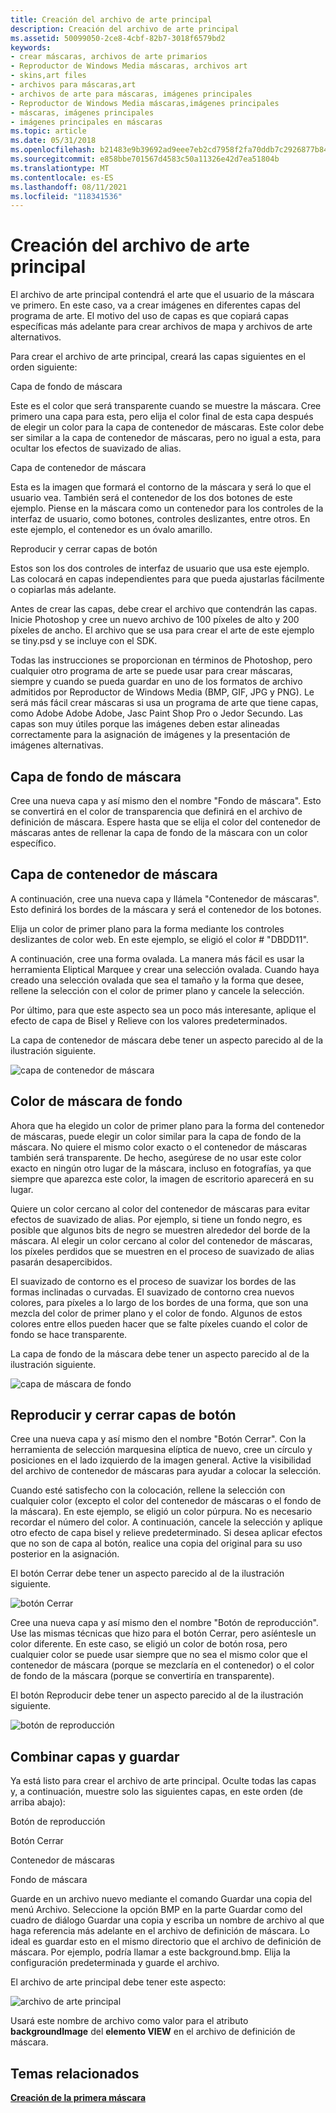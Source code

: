 ```yaml
---
title: Creación del archivo de arte principal
description: Creación del archivo de arte principal
ms.assetid: 50099050-2ce8-4cbf-82b7-3018f6579bd2
keywords:
- crear máscaras, archivos de arte primarios
- Reproductor de Windows Media máscaras, archivos art
- skins,art files
- archivos para máscaras,art
- archivos de arte para máscaras, imágenes principales
- Reproductor de Windows Media máscaras,imágenes principales
- máscaras, imágenes principales
- imágenes principales en máscaras
ms.topic: article
ms.date: 05/31/2018
ms.openlocfilehash: b21483e9b39692ad9eee7eb2cd7958f2fa70ddb7c2926877b84f3f537156bd55
ms.sourcegitcommit: e858bbe701567d4583c50a11326e42d7ea51804b
ms.translationtype: MT
ms.contentlocale: es-ES
ms.lasthandoff: 08/11/2021
ms.locfileid: "118341536"
---
```

# <a name="creating-the-primary-art-file"></a>Creación del archivo de arte principal

El archivo de arte principal contendrá el arte que el usuario de la máscara ve primero. En este caso, va a crear imágenes en diferentes capas del programa de arte. El motivo del uso de capas es que copiará capas específicas más adelante para crear archivos de mapa y archivos de arte alternativos.

Para crear el archivo de arte principal, creará las capas siguientes en el orden siguiente:

Capa de fondo de máscara

Este es el color que será transparente cuando se muestre la máscara. Cree primero una capa para esta, pero elija el color final de esta capa después de elegir un color para la capa de contenedor de máscaras. Este color debe ser similar a la capa de contenedor de máscaras, pero no igual a esta, para ocultar los efectos de suavizado de alias.

Capa de contenedor de máscara

Esta es la imagen que formará el contorno de la máscara y será lo que el usuario vea. También será el contenedor de los dos botones de este ejemplo. Piense en la máscara como un contenedor para los controles de la interfaz de usuario, como botones, controles deslizantes, entre otros. En este ejemplo, el contenedor es un óvalo amarillo.

Reproducir y cerrar capas de botón

Estos son los dos controles de interfaz de usuario que usa este ejemplo. Las colocará en capas independientes para que pueda ajustarlas fácilmente o copiarlas más adelante.

Antes de crear las capas, debe crear el archivo que contendrán las capas. Inicie Photoshop y cree un nuevo archivo de 100 píxeles de alto y 200 píxeles de ancho. El archivo que se usa para crear el arte de este ejemplo se tiny.psd y se incluye con el SDK.

Todas las instrucciones se proporcionan en términos de Photoshop, pero cualquier otro programa de arte se puede usar para crear máscaras, siempre y cuando se pueda guardar en uno de los formatos de archivo admitidos por Reproductor de Windows Media (BMP, GIF, JPG y PNG). Le será más fácil crear máscaras si usa un programa de arte que tiene capas, como Adobe Adobe Adobe, Jasc Paint Shop Pro o Jedor Secundo. Las capas son muy útiles porque las imágenes deben estar alineadas correctamente para la asignación de imágenes y la presentación de imágenes alternativas.

## <a name="skin-background-layer"></a>Capa de fondo de máscara

Cree una nueva capa y así mismo den el nombre "Fondo de máscara". Esto se convertirá en el color de transparencia que definirá en el archivo de definición de máscara. Espere hasta que se elija el color del contenedor de máscaras antes de rellenar la capa de fondo de la máscara con un color específico.

## <a name="skin-container-layer"></a>Capa de contenedor de máscara

A continuación, cree una nueva capa y llámela "Contenedor de máscaras". Esto definirá los bordes de la máscara y será el contenedor de los botones.

Elija un color de primer plano para la forma mediante los controles deslizantes de color web. En este ejemplo, se eligió el color \# "DBDD11".

A continuación, cree una forma ovalada. La manera más fácil es usar la herramienta Eliptical Marquee y crear una selección ovalada. Cuando haya creado una selección ovalada que sea el tamaño y la forma que desee, rellene la selección con el color de primer plano y cancele la selección.

Por último, para que este aspecto sea un poco más interesante, aplique el efecto de capa de Bisel y Relieve con los valores predeterminados.

La capa de contenedor de máscara debe tener un aspecto parecido al de la ilustración siguiente.

![capa de contenedor de máscara](images/g01cont.png)

## <a name="background-skin-color"></a>Color de máscara de fondo

Ahora que ha elegido un color de primer plano para la forma del contenedor de máscaras, puede elegir un color similar para la capa de fondo de la máscara. No quiere el mismo color exacto o el contenedor de máscaras también será transparente. De hecho, asegúrese de no usar este color exacto en ningún otro lugar de la máscara, incluso en fotografías, ya que siempre que aparezca este color, la imagen de escritorio aparecerá en su lugar.

Quiere un color cercano al color del contenedor de máscaras para evitar efectos de suavizado de alias. Por ejemplo, si tiene un fondo negro, es posible que algunos bits de negro se muestren alrededor del borde de la máscara. Al elegir un color cercano al color del contenedor de máscaras, los píxeles perdidos que se muestren en el proceso de suavizado de alias pasarán desapercibidos.

El suavizado de contorno es el proceso de suavizar los bordes de las formas inclinadas o curvadas. El suavizado de contorno crea nuevos colores, para píxeles a lo largo de los bordes de una forma, que son una mezcla del color de primer plano y el color de fondo. Algunos de estos colores entre ellos pueden hacer que se falte píxeles cuando el color de fondo se hace transparente.

La capa de fondo de la máscara debe tener un aspecto parecido al de la ilustración siguiente.

![capa de máscara de fondo](images/g01backg.png)

## <a name="play-and-close-button-layers"></a>Reproducir y cerrar capas de botón

Cree una nueva capa y así mismo den el nombre "Botón Cerrar". Con la herramienta de selección marquesina elíptica de nuevo, cree un círculo y posiciones en el lado izquierdo de la imagen general. Active la visibilidad del archivo de contenedor de máscaras para ayudar a colocar la selección.

Cuando esté satisfecho con la colocación, rellene la selección con cualquier color (excepto el color del contenedor de máscaras o el fondo de la máscara). En este ejemplo, se eligió un color púrpura. No es necesario recordar el número del color. A continuación, cancele la selección y aplique otro efecto de capa bisel y relieve predeterminado. Si desea aplicar efectos que no son de capa al botón, realice una copia del original para su uso posterior en la asignación.

El botón Cerrar debe tener un aspecto parecido al de la ilustración siguiente.

![botón Cerrar](images/g01qbut.png)

Cree una nueva capa y así mismo den el nombre "Botón de reproducción". Use las mismas técnicas que hizo para el botón Cerrar, pero asíéntesle un color diferente. En este caso, se eligió un color de botón rosa, pero cualquier color se puede usar siempre que no sea el mismo color que el contenedor de máscara (porque se mezclaría en el contenedor) o el color de fondo de la máscara (porque se convertiría en transparente).

El botón Reproducir debe tener un aspecto parecido al de la ilustración siguiente.

![botón de reproducción](images/g01pbut.png)

## <a name="combine-layers-and-save"></a>Combinar capas y guardar

Ya está listo para crear el archivo de arte principal. Oculte todas las capas y, a continuación, muestre solo las siguientes capas, en este orden (de arriba abajo):

Botón de reproducción

Botón Cerrar

Contenedor de máscaras

Fondo de máscara

Guarde en un archivo nuevo mediante el comando Guardar una copia del menú Archivo. Seleccione la opción BMP en la parte Guardar como del cuadro de diálogo Guardar una copia y escriba un nombre de archivo al que haga referencia más adelante en el archivo de definición de máscara. Lo ideal es guardar esto en el mismo directorio que el archivo de definición de máscara. Por ejemplo, podría llamar a este background.bmp. Elija la configuración predeterminada y guarde el archivo.

El archivo de arte principal debe tener este aspecto:

![archivo de arte principal](images/g01prime.png)

Usará este nombre de archivo como valor para el atributo **backgroundImage** del **elemento VIEW** en el archivo de definición de máscara.

## <a name="related-topics"></a>Temas relacionados

<dl> <dt>

[**Creación de la primera máscara**](building-your-first-skin.md)
</dt> </dl>

 

 




